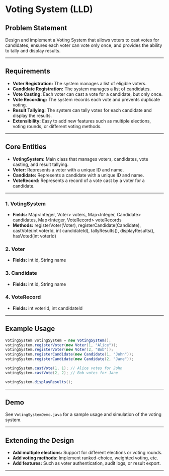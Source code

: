 # Voting System (LLD)

## Problem Statement

Design and implement a Voting System that allows voters to cast votes for candidates, ensures each voter can vote only once, and provides the ability to tally and display results.

---

## Requirements

- **Voter Registration:** The system manages a list of eligible voters.
- **Candidate Registration:** The system manages a list of candidates.
- **Vote Casting:** Each voter can cast a vote for a candidate, but only once.
- **Vote Recording:** The system records each vote and prevents duplicate voting.
- **Result Tallying:** The system can tally votes for each candidate and display the results.
- **Extensibility:** Easy to add new features such as multiple elections, voting rounds, or different voting methods.

---

## Core Entities

- **VotingSystem:** Main class that manages voters, candidates, vote casting, and result tallying.
- **Voter:** Represents a voter with a unique ID and name.
- **Candidate:** Represents a candidate with a unique ID and name.
- **VoteRecord:** Represents a record of a vote cast by a voter for a candidate.

---

### 1. VotingSystem

- **Fields:** Map<Integer, Voter> voters, Map<Integer, Candidate> candidates, Map<Integer, VoteRecord> voteRecords
- **Methods:** registerVoter(Voter), registerCandidate(Candidate), castVote(int voterId, int candidateId), tallyResults(), displayResults(), hasVoted(int voterId)

### 2. Voter

- **Fields:** int id, String name

### 3. Candidate

- **Fields:** int id, String name

### 4. VoteRecord

- **Fields:** int voterId, int candidateId

---

## Example Usage

```java
VotingSystem votingSystem = new VotingSystem();
votingSystem.registerVoter(new Voter(1, "Alice"));
votingSystem.registerVoter(new Voter(2, "Bob"));
votingSystem.registerCandidate(new Candidate(1, "John"));
votingSystem.registerCandidate(new Candidate(2, "Jane"));

votingSystem.castVote(1, 1); // Alice votes for John
votingSystem.castVote(2, 2); // Bob votes for Jane

votingSystem.displayResults();
```

---

## Demo

See `VotingSystemDemo.java` for a sample usage and simulation of the voting system.

---

## Extending the Design

- **Add multiple elections:** Support for different elections or voting rounds.
- **Add voting methods:** Implement ranked-choice, weighted voting, etc.
- **Add features:** Such as voter authentication, audit logs, or result export.

---

